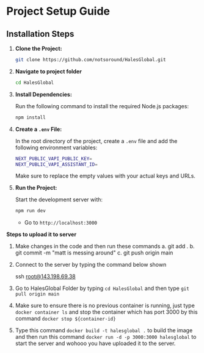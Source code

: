 # Project Setup Guide

## Installation Steps

1. **Clone the Project:**

   ```bash
   git clone https://github.com/notsoround/HalesGlobal.git
   ```

2. **Navigate to project folder**

   ```bash
   cd HalesGlobal
   ```

3. **Install Dependencies:**

   Run the following command to install the required Node.js packages:

   ```bash
   npm install
   ```

4. **Create a `.env` File:**

   In the root directory of the project, create a `.env` file and add the following environment variables:

   ```bash
   NEXT_PUBLIC_VAPI_PUBLIC_KEY=
   NEXT_PUBLIC_VAPI_ASSISTANT_ID=
   ```

   Make sure to replace the empty values with your actual keys and URLs.

5. **Run the Project:**

   Start the development server with:

   ```bash
   npm run dev
   ```

   - Go to `http://localhost:3000`


**Steps to upload it to server**

1. Make changes in the code and then run these commands
   a. git add .
   b. git commit -m "matt is messing around"
   c. git push origin main

2. Connect to the server by typing the command below shown

   ssh root@143.198.69.38
   
3. Go to HalesGlobal Folder by typing `cd HalesGlobal` and then type `git pull origin main`

4. Make sure to ensure there is no previous container is running, just type `docker container ls` 
and stop the container which has port 3000 by this command `docker stop ${container-id}`

5. Type this command `docker build -t halesglobal .` to build the image and then run this command `docker run -d -p 3000:3000 halesglobal` to start the server and wohooo you have uploaded it to the server.

